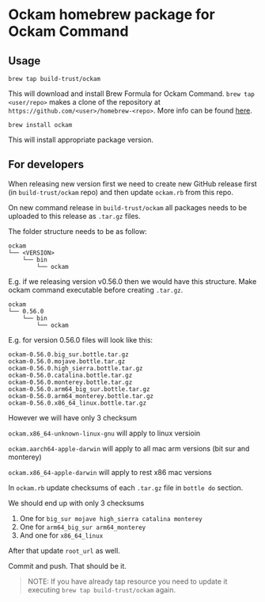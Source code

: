 # Ockam homebrew package for Ockam Command

## Usage

```
brew tap build-trust/ockam
```
This will download and install Brew Formula for Ockam Command.
`brew tap <user/repo>` makes a clone of the repository at `https://github.com/<user>/homebrew-<repo>`.
More info can be found [here](https://docs.brew.sh/Taps#the-brew-tap-command).


```
brew install ockam
```
This will install appropriate package version.


## For developers
When releasing new version first we need to create new GitHub release first (in `build-trust/ockam` repo) and then update `ockam.rb` from this repo.

On new command release in `build-trust/ockam` all packages needs to be uploaded to this release as `.tar.gz` files.

The folder structure needs to be as follow:
```
ockam
└── <VERSION>
    └── bin
        └── ockam
```

E.g. if we releasing version v0.56.0 then we would have this structure. Make ockam command executable before creating `.tar.gz`.
```
ockam
└── 0.56.0
    └── bin
        └── ockam
```

E.g. for version 0.56.0 files will look like this:
```
ockam-0.56.0.big_sur.bottle.tar.gz
ockam-0.56.0.mojave.bottle.tar.gz
ockam-0.56.0.high_sierra.bottle.tar.gz
ockam-0.56.0.catalina.bottle.tar.gz
ockam-0.56.0.monterey.bottle.tar.gz
ockam-0.56.0.arm64_big_sur.bottle.tar.gz
ockam-0.56.0.arm64_monterey.bottle.tar.gz
ockam-0.56.0.x86_64_linux.bottle.tar.gz
```

However we will have only 3 checksum

`ockam.x86_64-unknown-linux-gnu` will apply to linux versioin

`ockam.aarch64-apple-darwin` will apply to all mac arm versions (bit sur and monterey)

`ockam.x86_64-apple-darwin` will apply to rest x86 mac versions

In `ockam.rb` update checksums of each `.tar.gz` file in `bottle do` section.

We should end up with only 3 checksums
1. One for `big_sur mojave high_sierra catalina monterey`
1. One for `arm64_big_sur arm64_monterey`
1. And one for `x86_64_linux`

After that update `root_url` as well.

Commit and push. That should be it.

> NOTE: If you have already tap resource you need to update it executing `brew tap build-trust/ockam` again.
